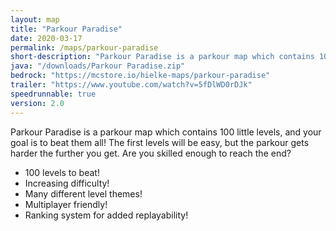 ```yaml
---
layout: map
title: "Parkour Paradise"
date: 2020-03-17
permalink: /maps/parkour-paradise
short-description: "Parkour Paradise is a parkour map which contains 100 little levels, and your goal is to beat them all!"
java: "/downloads/Parkour Paradise.zip"
bedrock: "https://mcstore.io/hielke-maps/parkour-paradise"
trailer: "https://www.youtube.com/watch?v=5fDlWD0rDJk"
speedrunnable: true
version: 2.0
---
```


Parkour Paradise is a parkour map which contains 100 little levels, and your goal is to beat them all! The first levels will be easy, but the parkour gets harder the further you get. Are you skilled enough to reach the end?

- 100 levels to beat!
- Increasing difficulty!
- Many different level themes!
- Multiplayer friendly!
- Ranking system for added replayability!